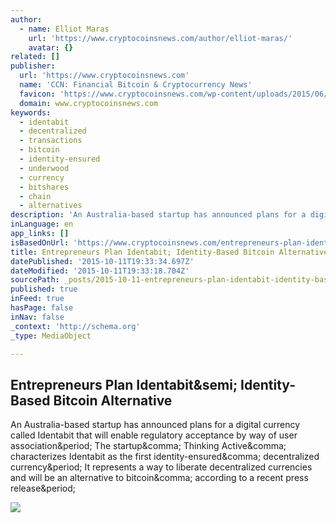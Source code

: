 ```yaml
---
author:
  - name: Elliot Maras
    url: 'https://www.cryptocoinsnews.com/author/elliot-maras/'
    avatar: {}
related: []
publisher:
  url: 'https://www.cryptocoinsnews.com'
  name: 'CCN: Financial Bitcoin & Cryptocurrency News'
  favicon: 'https://www.cryptocoinsnews.com/wp-content/uploads/2015/06/16x16.gif'
  domain: www.cryptocoinsnews.com
keywords:
  - identabit
  - decentralized
  - transactions
  - bitcoin
  - identity-ensured
  - underwood
  - currency
  - bitshares
  - chain
  - alternatives
description: 'An Australia-based startup has announced plans for a digital currency called Identabit that will enable regulatory acceptance by way of user association. The startup, Thinking Active, characterizes Identabit as the first identity-ensured, decentralized currency. It represents a way to liberate decentralized currencies and will be an alternative to bitcoin, according to a recent press release.'
inLanguage: en
app_links: []
isBasedOnUrl: 'https://www.cryptocoinsnews.com/entrepreneurs-plan-identabit-identity-based-bitcoin-alternative/'
title: Entrepreneurs Plan Identabit; Identity-Based Bitcoin Alternative
datePublished: '2015-10-11T19:33:34.697Z'
dateModified: '2015-10-11T19:33:18.704Z'
sourcePath: _posts/2015-10-11-entrepreneurs-plan-identabit-identity-based-bitcoin-alterna.md
published: true
inFeed: true
hasPage: false
inNav: false
_context: 'http://schema.org'
_type: MediaObject

---
```

<article style=""><h1>Entrepreneurs Plan Identabit&amp;semi; Identity-Based Bitcoin Alternative</h1><p>An Australia-based startup has announced plans for a digital currency called Identabit that will enable regulatory acceptance by way of user association&amp;period; The startup&amp;comma; Thinking Active&amp;comma; characterizes Identabit as the first identity-ensured&amp;comma; decentralized currency&amp;period; It represents a way to liberate decentralized currencies and will be an alternative to bitcoin&amp;comma; according to a recent press release&amp;period;</p><img src="https://www.cryptocoinsnews.com/wp-content/uploads/2015/07/identity-theft.jpg" /></article>